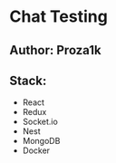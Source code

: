 # Chat Testing

## Author: Proza1k

## Stack:

- React
- Redux
- Socket.io
- Nest
- MongoDB
- Docker
